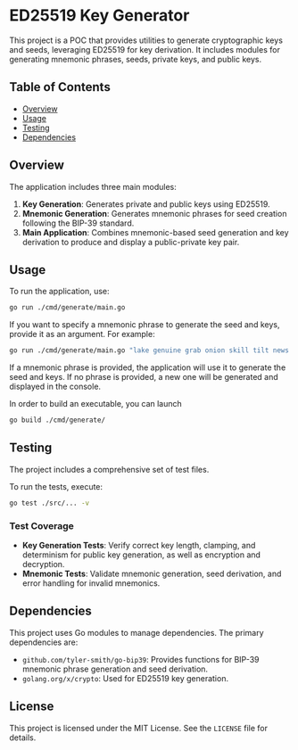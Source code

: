 # ED25519 Key Generator

This project is a POC that provides utilities to generate cryptographic keys and seeds, leveraging ED25519 for key derivation. It includes modules for generating mnemonic phrases, seeds, private keys, and public keys.

## Table of Contents

- [Overview](#overview)
- [Usage](#usage)
- [Testing](#testing)
- [Dependencies](#dependencies)

## Overview

The application includes three main modules:

1. **Key Generation**: Generates private and public keys using ED25519.
2. **Mnemonic Generation**: Generates mnemonic phrases for seed creation following the BIP-39 standard.
3. **Main Application**: Combines mnemonic-based seed generation and key derivation to produce and display a public-private key pair.

## Usage

To run the application, use:

```bash
go run ./cmd/generate/main.go
```

If you want to specify a mnemonic phrase to generate the seed and keys, provide it as an argument. For example:

```bash
go run ./cmd/generate/main.go "lake genuine grab onion skill tilt news decrease library finish update vehicle"
```

If a mnemonic phrase is provided, the application will use it to generate the seed and keys. If no phrase is provided, a new one will be generated and displayed in the console.

In order to build an executable, you can launch

```bash
go build ./cmd/generate/
```

## Testing

The project includes a comprehensive set of test files.

To run the tests, execute:

```bash
go test ./src/... -v
```

### Test Coverage

- **Key Generation Tests**: Verify correct key length, clamping, and determinism for public key generation, as well as encryption and decryption.
- **Mnemonic Tests**: Validate mnemonic generation, seed derivation, and error handling for invalid mnemonics.

## Dependencies

This project uses Go modules to manage dependencies. The primary dependencies are:

- `github.com/tyler-smith/go-bip39`: Provides functions for BIP-39 mnemonic phrase generation and seed derivation.
- `golang.org/x/crypto`: Used for ED25519 key generation.

## License

This project is licensed under the MIT License. See the `LICENSE` file for details.